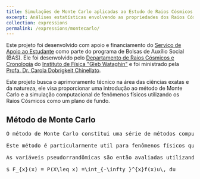 ```yaml
---
title: Simulações de Monte Carlo aplicadas ao Estudo de Raios Cósmicos
excerpt: Análises estatísticas envolvendo as propriedades dos Raios Cósmicos
collection: expressions
permalink: /expressions/montecarlo/ 
---
```


Este projeto foi desenvolvido com apoio e financiamento do [Serviço de Apoio ao Estudante](https://www.sae.unicamp.br/portal/pt/) como parte do programa de Bolsas de Auxílio Social (BAS). Ele foi desenvolvido pelo [Departamento de Raios Cósmicos e Cronologia](https://sites.ifi.unicamp.br/drcc/) do [Instituto de Física "Gleb Wataghin"](https://portal.ifi.unicamp.br) e foi ministrado pela [Profa. Dr. Carola Dobrigkeit Chinellato](http://lattes.cnpq.br/0301569503177054
).

Este projeto busca o aprimoramento técnico na área das ciências exatas e da natureza, ele visa proporcionar uma introdução ao método de Monte Carlo e a simulação computacional de fenômenos físicos utilizando os Raios Cósmicos como um plano de fundo.

## Método de Monte Carlo
<pre>
O método de Monte Carlo constitui uma série de métodos computacionais utilizados em simulações de larga escala que recorrem a amostragens aleatórias. Podemos resumir o método como uma forma de atingir resultados numéricos para problemas determínisticos, pelo menos em princípio, por meio de variáveis pseudorrandômicas, isto é, que são gerados por um algorítmo computacional a partir de uma seed específica

Este método é particularmente util para fenômenos físicos que são descritos por muitas variáveis e são sujeitos a muitas incertezas experimentais.

As variáveis pseudorrandômicas são então avaliadas utilizando uma função densidade de probabilidade, essa função é definida de forma que

$ F_{x}(x) = P(X\leq x) =\int_{-\infty }^{x}f(x)u\, du

</pre>

